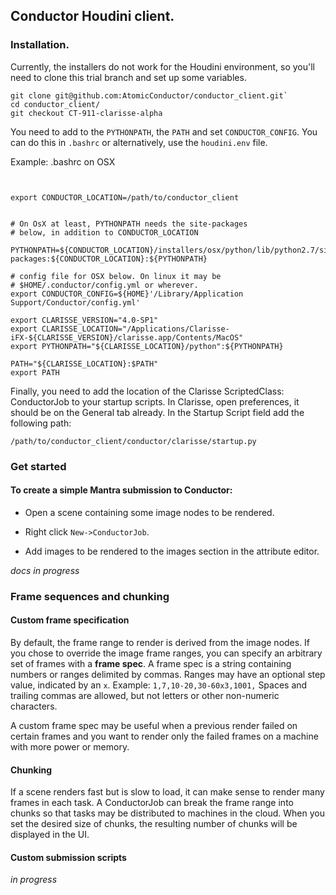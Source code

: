
## Conductor Houdini client.



### Installation. 

Currently, the installers do not work for the Houdini environment, so you'll need to clone this trial branch and set up some variables.

```
git clone git@github.com:AtomicConductor/conductor_client.git`
cd conductor_client/
git checkout CT-911-clarisse-alpha
```

You need to add to the `PYTHONPATH`, the `PATH` and set `CONDUCTOR_CONFIG`. You can do this in `.bashrc` or alternatively, use the `houdini.env` file.

Example: .bashrc  on OSX

```


export CONDUCTOR_LOCATION=/path/to/conductor_client


# On OsX at least, PYTHONPATH needs the site-packages 
# below, in addition to CONDUCTOR_LOCATION

PYTHONPATH=${CONDUCTOR_LOCATION}/installers/osx/python/lib/python2.7/site-packages:${CONDUCTOR_LOCATION}:${PYTHONPATH}
 
# config file for OSX below. On linux it may be 
# $HOME/.conductor/config.yml or wherever.
export CONDUCTOR_CONFIG=${HOME}'/Library/Application Support/Conductor/config.yml'

export CLARISSE_VERSION="4.0-SP1"
export CLARISSE_LOCATION="/Applications/Clarisse-iFX-${CLARISSE_VERSION}/clarisse.app/Contents/MacOS"
export PYTHONPATH="${CLARISSE_LOCATION}/python":${PYTHONPATH}
 
PATH="${CLARISSE_LOCATION}:$PATH"
export PATH
```

Finally, you need to add the location of the Clarisse ScriptedClass: ConductorJob to your startup scripts. 
In Clarisse, open preferences, it should be on the General tab already. In the Startup Script field add the following path: 

```
/path/to/conductor_client/conductor/clarisse/startup.py
```
 
### Get started

#### To create a simple Mantra submission to Conductor:

* Open a scene containing some image nodes to be rendered.

* Right click `New->ConductorJob`.
* Add images to be rendered to the images section in the attribute editor.

*docs in progress*


### Frame sequences and chunking


#### Custom frame specification
By default, the frame range to render is derived from the image nodes. If you chose to override the image frame ranges, you can specify an arbitrary set of frames with a **frame spec**. A frame spec is a string containing numbers or ranges delimited by commas. Ranges may have an optional step value, indicated by an `x`. Example: `1,7,10-20,30-60x3,1001,` Spaces and trailing commas are allowed, but not letters or other non-numeric characters.

A custom frame spec may be useful when a previous render failed on certain frames and you want to render only the failed frames on a machine with more power or memory.

#### Chunking
If a scene renders fast but is slow to load, it can make sense to render many frames in each task. A ConductorJob can break the frame range into chunks so that tasks may be distributed to machines in the cloud. When you set the desired size of chunks, the resulting number of chunks will be displayed in the UI.

#### Custom submission scripts

*in progress*










